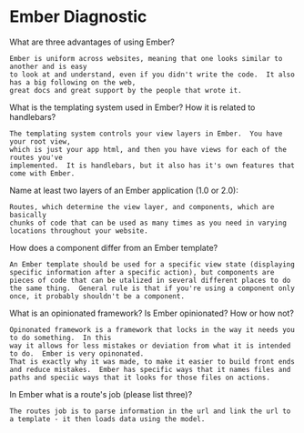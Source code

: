 # Ember Diagnostic

What are three advantages of using Ember?

```
Ember is uniform across websites, meaning that one looks similar to another and is easy
to look at and understand, even if you didn't write the code.  It also has a big following on the web,
great docs and great support by the people that wrote it.
```

What is the templating system used in Ember? How it is related to
handlebars?

```
The templating system controls your view layers in Ember.  You have your root view,
which is just your app html, and then you have views for each of the routes you've
implemented.  It is handlebars, but it also has it's own features that come with Ember.
```

Name at least two layers of an Ember application (1.0 or 2.0):

```
Routes, which determine the view layer, and components, which are basically
chunks of code that can be used as many times as you need in varying locations throughout your website.
```

How does a component differ from an Ember template?

```
An Ember template should be used for a specific view state (displaying specific information after a specific action), but components are pieces of code that can be utalized in several different places to do the same thing.  General rule is that if you're using a component only once, it probably shouldn't be a component.
```

What is an opinionated framework? Is Ember opinionated? How or how not?

```
Opinonated framework is a framework that locks in the way it needs you to do something.  In this
way it allows for less mistakes or deviation from what it is intended to do.  Ember is very opinonated.
That is exactly why it was made, to make it easier to build front ends and reduce mistakes.  Ember has specific ways that it names files and paths and speciic ways that it looks for those files on actions.
```

In Ember what is a route's job (please list three)?

```
The routes job is to parse information in the url and link the url to a template - it then loads data using the model.
```
